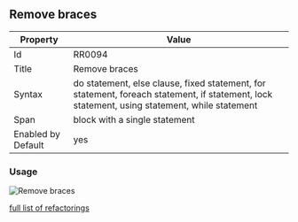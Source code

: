 ## Remove braces

Property | Value
--- | --- 
Id | RR0094
Title | Remove braces
Syntax | do statement, else clause, fixed statement, for statement, foreach statement, if statement, lock statement, using statement, while statement
Span | block with a single statement
Enabled by Default | yes

### Usage

![Remove braces](../../images/refactorings/RemoveBraces.png)

[full list of refactorings](Refactorings.md)
